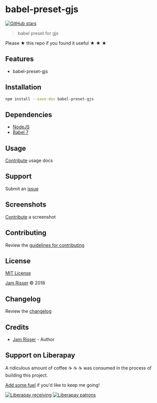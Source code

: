 # babel-preset-gjs

[![GitHub stars](https://img.shields.io/github/stars/codejamninja/babel-preset-gjs.svg?style=social&label=Stars)](https://github.com/codejamninja/babel-preset-gjs)

> babel preset for gjs

Please ★ this repo if you found it useful ★ ★ ★

## Features

- babel-preset-gjs

## Installation

```sh
npm install --save-dev babel-preset-gjs
```

## Dependencies

- [NodeJS](https://nodejs.org)
- [Babel 7](https://babeljs.io)

## Usage

[Contribute](https://github.com/codejamninja/babel-preset-gjs/blob/master/CONTRIBUTING.md) usage docs

## Support

Submit an [issue](https://github.com/codejamninja/babel-preset-gjs/issues/new)

## Screenshots

[Contribute](https://github.com/codejamninja/babel-preset-gjs/blob/master/CONTRIBUTING.md) a screenshot

## Contributing

Review the [guidelines for contributing](https://github.com/codejamninja/babel-preset-gjs/blob/master/CONTRIBUTING.md)

## License

[MIT License](https://github.com/codejamninja/babel-preset-gjs/blob/master/LICENSE)

[Jam Risser](https://codejam.ninja) © 2018

## Changelog

Review the [changelog](https://github.com/codejamninja/babel-preset-gjs/blob/master/CHANGELOG.md)

## Credits

- [Jam Risser](https://codejam.ninja) - Author

## Support on Liberapay

A ridiculous amount of coffee ☕ ☕ ☕ was consumed in the process of building this project.

[Add some fuel](https://liberapay.com/codejamninja/donate) if you'd like to keep me going!

[![Liberapay receiving](https://img.shields.io/liberapay/receives/codejamninja.svg?style=flat-square)](https://liberapay.com/codejamninja/donate)
[![Liberapay patrons](https://img.shields.io/liberapay/patrons/codejamninja.svg?style=flat-square)](https://liberapay.com/codejamninja/donate)
